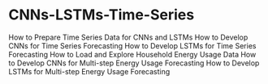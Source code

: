 # CNNs-LSTMs-Time-Series
How to Prepare Time Series Data for CNNs and LSTMs How to Develop CNNs for Time Series Forecasting How to Develop LSTMs for Time Series Forecasting How to Load and Explore Household Energy Usage Data How to Develop CNNs for Multi-step Energy Usage Forecasting How to Develop LSTMs for Multi-step Energy Usage Forecasting

